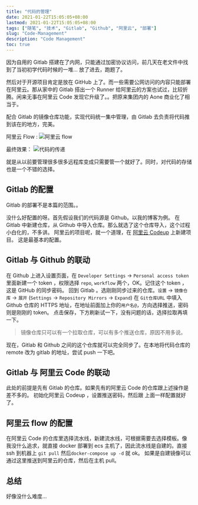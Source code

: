 ```yaml
---
title: "代码的管理"
date: 2021-01-22T15:05:05+08:00
lastmod: 2021-01-22T15:05:05+08:00
tags: ["随笔", "技术", "Gitlab", "Github", "阿里云", "部署"]
slug: "Code-Management"
description: "Code Management"
toc: true
---
```


因为自用的 Gitlab 搭建在了内网，只能通过加密协议访问，前几天在老文件中找到了当初初学代码时候的一堆… 放了进去，跑题了。

然后对于开源项目肯定是放在 GitHub 上了。而一些需要公网访问的内容只能部署在阿里云。那从家中的 Gitlab 搭出一个 Runner 给阿里云的方案也试过，比较折腾。闲来无事在阿里云 Code 发现它升级了。。把原来集团内的 Aone 商业化了相当于。

配合 Gitlab 的镜像仓库功能，实现代码统一集中管理，由 Gitlab 去负责将代码推到该在的地方，完美。

阿里云 Flow :
![阿里云 flow](https://rxrw.iuv520.com/zh/tech/code-management/97d36209f1b5ab15966a56134a1f41aa.png)

最终效果：
![代码的传递](https://rxrw.iuv520.com/zh/tech/code-management/dbca5ee9c63c0a49d504aa65352a78d0.png)

就是从以前要管理很多很多远程库变成只需要管一个就好了。同时，对代码的存储也是一个不错的选择。

## Gitlab 的配置

Gitlab 的部署不是本篇的范围。。

没什么好配置的呀。首先假设我们的代码源是 Github。以我的博客为例。
在 Gitlab 中新建仓库，从 Github 中导入仓库。那么就选了这个仓库导入，这个过程小白化的，不多讲。
阿里云的项目呢，就一个道理，在 [阿里云 Codeup](https://codeup.aliyun.com/) 上新建项目。
这是最基本的配置。

## Gitlab 与 Github 的联动

在 Github 上进入设置页面，在 `Developer Settings` -\> `Personal access token` 里面新建一个 token ，权限选择 `repo`, `workflow` 两个，OK。记住这个 token ，这是 GitHub 的同步密码。
回到 Gitlab 。选刚刚同步过来的仓库。`设置` -\> `镜像仓库` -\> `展开` (`Settings` -\> `Repository Mirrors` -\> `Expand`)
在 `Git仓库URL` 中填入 Github 仓库的 HTTPS 地址，在地址前面加上你的`用户名@`，方向选择推送，密码则是刚刚的 token。
点击保存，下方刷新试一下，没有问题的话，选择拉取再填一下。

> 镜像仓库只可以有一个拉取仓库，可以有多个推送仓库，原因不用多说。

现在，Gitlab 和 Github 之间的这个仓库就可以完全同步了。在本地将代码仓库的 remote 改为 gitlab 的地址，尝试 push 一下吧。

## Gitlab 与 阿里云 Code 的联动

此处的前提是先有 Gitlab 的仓库。如果先有的阿里云 Code 的仓库跟上述操作是差不多的。
初始化阿里云 Codeup ，设置推送密码，然后跟 上面一样配置就好了。

## 阿里云 flow 的配置

在阿里云 Code 的仓库里选择流水线，新建流水线，可根据需要去选择模板。像我没什么追求，就直接 docker 部署到 ecs 主机了，因此流水线是自建的。直接 ssh 到机器上 `git pull` 然后`docker-compose up -d` 就 ok。
如果是自建镜像可以通过这里推送到阿里云的仓库，然后在主机 pull。

## 总结

好像没什么难度…
